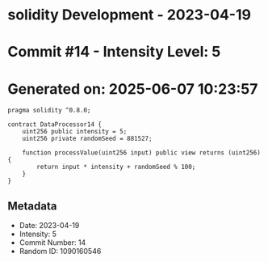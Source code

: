 ﻿# solidity Development - 2023-04-19
# Commit #14 - Intensity Level: 5
# Generated on: 2025-06-07 10:23:57
```solidity
pragma solidity ^0.8.0;

contract DataProcessor14 {
    uint256 public intensity = 5;
    uint256 private randomSeed = 881527;

    function processValue(uint256 input) public view returns (uint256) {
        return input * intensity + randomSeed % 100;
    }
}
```
## Metadata
- Date: 2023-04-19
- Intensity: 5
- Commit Number: 14
- Random ID: 1090160546

